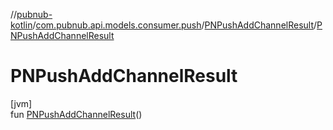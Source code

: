 //[pubnub-kotlin](../../../index.md)/[com.pubnub.api.models.consumer.push](../index.md)/[PNPushAddChannelResult](index.md)/[PNPushAddChannelResult](-p-n-push-add-channel-result.md)

# PNPushAddChannelResult

[jvm]\
fun [PNPushAddChannelResult](-p-n-push-add-channel-result.md)()
